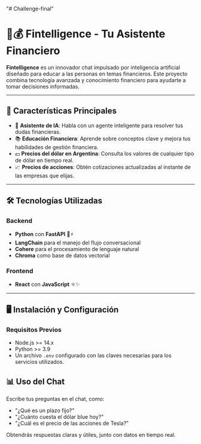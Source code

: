 "# Challenge-final" 
# 🧠💰 Fintelligence - Tu Asistente Financiero

**Fintelligence** es un innovador chat impulsado por inteligencia artificial diseñado para educar a las personas en temas financieros. Este proyecto combina tecnología avanzada y conocimiento financiero para ayudarte a tomar decisiones informadas.

---

## 🚀 Características Principales

- 🤖 **Asistente de IA**: Habla con un agente inteligente para resolver tus dudas financieras.
- 📚 **Educación Financiera**: Aprende sobre conceptos clave y mejora tus habilidades de gestión financiera.
- 💵 **Precios del dólar en Argentina**: Consulta los valores de cualquier tipo de dólar en tiempo real.
- 📈 **Precios de acciones**: Obtén cotizaciones actualizadas al instante de las empresas que elijas.

---

## 🛠️ Tecnologías Utilizadas

### Backend
- **Python** con **FastAPI** 🐍⚡
- **LangChain** para el manejo del flujo conversacional
- **Cohere** para el procesamiento de lenguaje natural
- **Chroma** como base de datos vectorial

### Frontend
- **React** con **JavaScript** ⚛️✨

---

## 🖥️ Instalación y Configuración

### Requisitos Previos
- Node.js >= 14.x
- Python >= 3.9
- Un archivo `.env` configurado con las claves necesarias para los servicios utilizados.


## 📊 Uso del Chat

Escribe tus preguntas en el chat, como:

- "¿Qué es un plazo fijo?"  
- "¿Cuánto cuesta el dólar blue hoy?"  
- "¿Cuál es el precio de las acciones de Tesla?"  

Obtendrás respuestas claras y útiles, junto con datos en tiempo real.

